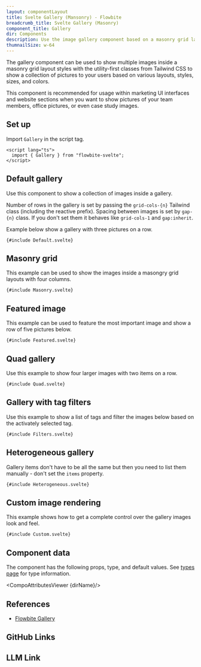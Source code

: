 ```yaml
---
layout: componentLayout
title: Svelte Gallery (Mansonry) - Flowbite
breadcrumb_title: Svelte Gallery (Masonry)
component_title: Gallery
dir: Components
description: Use the image gallery component based on a masonry grid layout using flex and grid classes from Tailwind CSS to show multiple pictures based on various styles
thumnailSize: w-64
---
```


<script lang="ts">
  import { CompoAttributesViewer, GitHubCompoLinks, toKebabCase, LlmLink } from '../../utils'
  import { P, A } from '$lib'
  const dirName = toKebabCase(component_title)
</script>

The gallery component can be used to show multiple images inside a masonry grid layout styles with the utility-first classes from Tailwind CSS to show a collection of pictures to your users based on various layouts, styles, sizes, and colors.

This component is recommended for usage within marketing UI interfaces and website sections when you want to show pictures of your team members, office pictures, or even case study images.

## Set up

Import `Gallery` in the script tag.

```svelte example hideOutput
<script lang="ts">
  import { Gallery } from "flowbite-svelte";
</script>
```

## Default gallery

Use this component to show a collection of images inside a gallery.

Number of rows in the gallery is set by passing the `grid-cols-{n}` Tailwind class (including the reactive prefix). Spacing between images is set by `gap-{n}` class. If you don't set them it behaves like `grid-cols-1` and `gap:inherit`.

Example below show a gallery with three pictures on a row.

```svelte example class="flex flex-wrap gap-2"
{#include Default.svelte}
```

## Masonry grid

This example can be used to show the images inside a masongry grid layouts with four columns.

```svelte example class="flex flex-wrap gap-2"
{#include Masonry.svelte}
```

## Featured image

This example can be used to feature the most important image and show a row of five pictures below.

```svelte example class="flex flex-wrap gap-2"
{#include Featured.svelte}
```

## Quad gallery

Use this example to show four larger images with two items on a row.

```svelte example class="flex flex-wrap gap-2"
{#include Quad.svelte}
```

## Gallery with tag filters

Use this example to show a list of tags and filter the images below based on the activately selected tag.

```svelte example class="flex flex-wrap gap-2"
{#include Filters.svelte}
```

## Heterogeneous gallery

Gallery items don't have to be all the same but then you need to list them manually - don't set the `items` property.

```svelte example class="flex flex-wrap gap-2" hideScript
{#include Heterogeneous.svelte}
```

## Custom image rendering

This example shows how to get a complete control over the gallery images look and feel.

```svelte example class="flex flex-wrap gap-2"
{#include Custom.svelte}
```

## Component data

The component has the following props, type, and default values. See [types page](/docs/pages/typescript) for type information.

<CompoAttributesViewer {dirName}/>

## References

- [Flowbite Gallery](https://flowbite.com/docs/components/gallery/)

## GitHub Links

<GitHubCompoLinks />

## LLM Link

<LlmLink />
